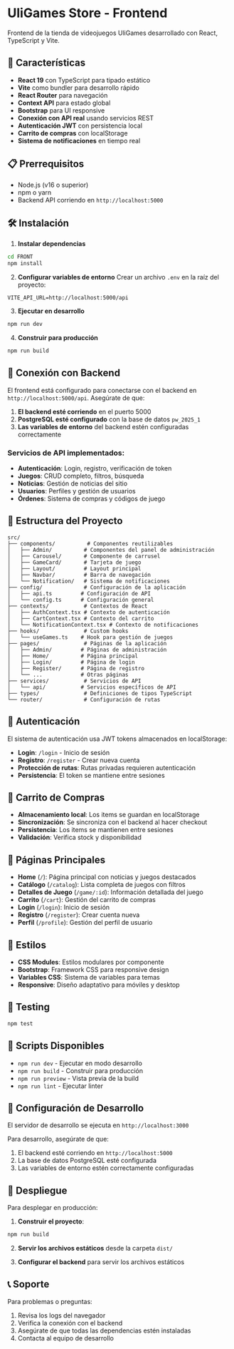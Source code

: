 # UliGames Store - Frontend

Frontend de la tienda de videojuegos UliGames desarrollado con React, TypeScript y Vite.

## 🚀 Características

- **React 19** con TypeScript para tipado estático
- **Vite** como bundler para desarrollo rápido
- **React Router** para navegación
- **Context API** para estado global
- **Bootstrap** para UI responsive
- **Conexión con API real** usando servicios REST
- **Autenticación JWT** con persistencia local
- **Carrito de compras** con localStorage
- **Sistema de notificaciones** en tiempo real

## 📋 Prerrequisitos

- Node.js (v16 o superior)
- npm o yarn
- Backend API corriendo en `http://localhost:5000`

## 🛠️ Instalación

1. **Instalar dependencias**
```bash
cd FRONT
npm install
```

2. **Configurar variables de entorno**
Crear un archivo `.env` en la raíz del proyecto:
```env
VITE_API_URL=http://localhost:5000/api
```

3. **Ejecutar en desarrollo**
```bash
npm run dev
```

4. **Construir para producción**
```bash
npm run build
```

## 🔗 Conexión con Backend

El frontend está configurado para conectarse con el backend en `http://localhost:5000/api`. Asegúrate de que:

1. **El backend esté corriendo** en el puerto 5000
2. **PostgreSQL esté configurado** con la base de datos `pw_2025_1`
3. **Las variables de entorno** del backend estén configuradas correctamente

### Servicios de API implementados:

- **Autenticación**: Login, registro, verificación de token
- **Juegos**: CRUD completo, filtros, búsqueda
- **Noticias**: Gestión de noticias del sitio
- **Usuarios**: Perfiles y gestión de usuarios
- **Órdenes**: Sistema de compras y códigos de juego

## 📁 Estructura del Proyecto

```
src/
├── components/          # Componentes reutilizables
│   ├── Admin/          # Componentes del panel de administración
│   ├── Carousel/       # Componente de carrusel
│   ├── GameCard/       # Tarjeta de juego
│   ├── Layout/         # Layout principal
│   ├── Navbar/         # Barra de navegación
│   └── Notification/   # Sistema de notificaciones
├── config/             # Configuración de la aplicación
│   ├── api.ts         # Configuración de API
│   └── config.ts      # Configuración general
├── contexts/           # Contextos de React
│   ├── AuthContext.tsx # Contexto de autenticación
│   ├── CartContext.tsx # Contexto del carrito
│   └── NotificationContext.tsx # Contexto de notificaciones
├── hooks/              # Custom hooks
│   └── useGames.ts    # Hook para gestión de juegos
├── pages/              # Páginas de la aplicación
│   ├── Admin/         # Páginas de administración
│   ├── Home/          # Página principal
│   ├── Login/         # Página de login
│   ├── Register/      # Página de registro
│   └── ...            # Otras páginas
├── services/           # Servicios de API
│   └── api/           # Servicios específicos de API
├── types/              # Definiciones de tipos TypeScript
└── router/             # Configuración de rutas
```

## 🔐 Autenticación

El sistema de autenticación usa JWT tokens almacenados en localStorage:

- **Login**: `/login` - Inicio de sesión
- **Registro**: `/register` - Crear nueva cuenta
- **Protección de rutas**: Rutas privadas requieren autenticación
- **Persistencia**: El token se mantiene entre sesiones

## 🛒 Carrito de Compras

- **Almacenamiento local**: Los items se guardan en localStorage
- **Sincronización**: Se sincroniza con el backend al hacer checkout
- **Persistencia**: Los items se mantienen entre sesiones
- **Validación**: Verifica stock y disponibilidad

## 📱 Páginas Principales

- **Home** (`/`): Página principal con noticias y juegos destacados
- **Catálogo** (`/catalog`): Lista completa de juegos con filtros
- **Detalles de Juego** (`/game/:id`): Información detallada del juego
- **Carrito** (`/cart`): Gestión del carrito de compras
- **Login** (`/login`): Inicio de sesión
- **Registro** (`/register`): Crear cuenta nueva
- **Perfil** (`/profile`): Gestión del perfil de usuario

## 🎨 Estilos

- **CSS Modules**: Estilos modulares por componente
- **Bootstrap**: Framework CSS para responsive design
- **Variables CSS**: Sistema de variables para temas
- **Responsive**: Diseño adaptativo para móviles y desktop

## 🧪 Testing

```bash
npm test
```

## 📝 Scripts Disponibles

- `npm run dev` - Ejecutar en modo desarrollo
- `npm run build` - Construir para producción
- `npm run preview` - Vista previa de la build
- `npm run lint` - Ejecutar linter

## 🔧 Configuración de Desarrollo

El servidor de desarrollo se ejecuta en `http://localhost:3000`

Para desarrollo, asegúrate de que:
1. El backend esté corriendo en `http://localhost:5000`
2. La base de datos PostgreSQL esté configurada
3. Las variables de entorno estén correctamente configuradas

## 🚀 Despliegue

Para desplegar en producción:

1. **Construir el proyecto**:
```bash
npm run build
```

2. **Servir los archivos estáticos** desde la carpeta `dist/`

3. **Configurar el backend** para servir los archivos estáticos

## 📞 Soporte

Para problemas o preguntas:
1. Revisa los logs del navegador
2. Verifica la conexión con el backend
3. Asegúrate de que todas las dependencias estén instaladas
4. Contacta al equipo de desarrollo
